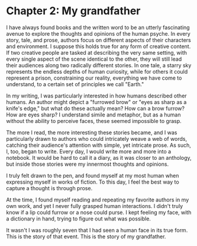 # Chapter 2: My grandfather

I have always found books and the written word to be an utterly fascinating avenue to explore the thoughts and opinions of the human psyche.
In every story, tale, and prose, authors focus on different aspects of their characters and environment.
I suppose this holds true for any form of creative content.
If two creative people are tasked at describing the very same setting, with every single aspect of the scene identical to the other, they will still lead their audiences along two radically different stories.
In one tale, a starry sky represents the endless depths of human curiosity, while for others it could represent a prison, constraining our reality, everything we have come to understand, to a certain set of principles we call "Earth."

In my writing, I was particularly interested in how humans described other humans.
An author might depict a "furrowed brow" or "eyes as sharp as a knife's edge," but what do these actually mean?
How can a brow furrow?
How are eyes sharp?
I understand simile and metaphor, but as a human without the ability to perceive faces, these seemed impossible to grasp.

The more I read, the more interesting these stories became, and I was particularly drawn to authors who could intricately weave a web of words, catching their audience's attention with simple, yet intricate prose.
As such, I, too, began to write.
Every day, I would write more and more into a notebook.
It would be hard to call it a diary, as it was closer to an anthology, but inside those stories were my innermost thoughts and opinions.

I truly felt drawn to the pen, and found myself at my most human when expressing myself in works of fiction.
To this day, I feel the best way to capture a thought is through prose.

At the time, I found myself reading and repeating my favorite authors in my own work, and yet I never fully grasped human interactions.
I didn't truly know if a lip could furrow or a nose could purse.
I kept feeling my face, with a dictionary in hand, trying to figure out what was possible.

It wasn't I was roughly seven that I had seen a human face in its true form.
This is the story of that event.
This is the story of my grandfather.

